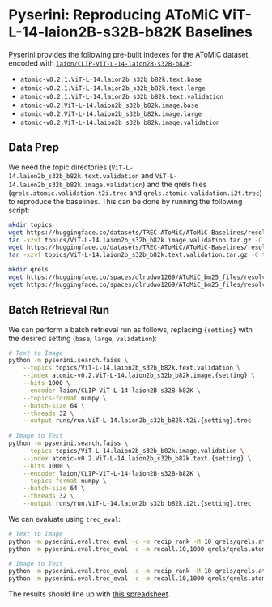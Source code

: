# Pyserini: Reproducing AToMiC ViT-L-14-laion2B-s32B-b82K Baselines

Pyserini provides the following pre-built indexes for the AToMiC dataset, encoded with [`laion/CLIP-ViT-L-14-laion2B-s32B-b82K`](https://huggingface.co/laion/CLIP-ViT-L-14-laion2B-s32B-b82K):
- `atomic-v0.2.1.ViT-L-14.laion2b_s32b_b82k.text.base`
- `atomic-v0.2.1.ViT-L-14.laion2b_s32b_b82k.text.large`
- `atomic-v0.2.1.ViT-L-14.laion2b_s32b_b82k.text.validation`
- `atomic-v0.2.ViT-L-14.laion2b_s32b_b82k.image.base`
- `atomic-v0.2.ViT-L-14.laion2b_s32b_b82k.image.large`
- `atomic-v0.2.ViT-L-14.laion2b_s32b_b82k.image.validation`

## Data Prep
We need the topic directories (`ViT-L-14.laion2b_s32b_b82k.text.validation` and `ViT-L-14.laion2b_s32b_b82k.image.validation`) and the qrels files (`qrels.atomic.validation.t2i.trec` and `qrels.atomic.validation.i2t.trec`) to reproduce the baselines. This can be done by running the following script:

```bash
mkdir topics
wget https://huggingface.co/datasets/TREC-AToMiC/AToMiC-Baselines/resolve/main/topics/ViT-L-14.laion2b_s32b_b82k.image.validation.tar.gz -P topics
tar -xzvf topics/ViT-L-14.laion2b_s32b_b82k.image.validation.tar.gz -C topics
wget https://huggingface.co/datasets/TREC-AToMiC/AToMiC-Baselines/resolve/main/topics/ViT-L-14.laion2b_s32b_b82k.text.validation.tar.gz -P topics
tar -xzvf topics/ViT-L-14.laion2b_s32b_b82k.text.validation.tar.gz -C topics

mkdir qrels
wget https://huggingface.co/spaces/dlrudwo1269/AToMiC_bm25_files/resolve/main/qrels/qrels.atomic.validation.i2t.trec -P qrels
wget https://huggingface.co/spaces/dlrudwo1269/AToMiC_bm25_files/resolve/main/qrels/qrels.atomic.validation.t2i.trec -P qrels
```

## Batch Retrieval Run
We can perform a batch retrieval run as follows, replacing `{setting}` with the desired setting (`base`, `large`, `validation`):
```bash
# Text to Image
python -m pyserini.search.faiss \
    --topics topics/ViT-L-14.laion2b_s32b_b82k.text.validation \
    --index atomic-v0.2.ViT-L-14.laion2b_s32b_b82k.image.{setting} \
    --hits 1000 \
    --encoder laion/CLIP-ViT-L-14-laion2B-s32B-b82K \
    --topics-format numpy \
    --batch-size 64 \
    --threads 32 \
    --output runs/run.ViT-L-14.laion2b_s32b_b82k.t2i.{setting}.trec
  
# Image to Text
python -m pyserini.search.faiss \
    --topics topics/ViT-L-14.laion2b_s32b_b82k.image.validation \
    --index atomic-v0.2.ViT-L-14.laion2b_s32b_b82k.text.{setting} \
    --hits 1000 \
    --encoder laion/CLIP-ViT-L-14-laion2B-s32B-b82K \
    --topics-format numpy \
    --batch-size 64 \
    --threads 32 \
    --output runs/run.ViT-L-14.laion2b_s32b_b82k.i2t.{setting}.trec
```

We can evaluate using `trec_eval`:
```bash
# Text to Image
python -m pyserini.eval.trec_eval -c -m recip_rank -M 10 qrels/qrels.atomic.validation.t2i.trec runs/run.ViT-L-14.laion2b_s32b_b82k.t2i.{setting}.trec
python -m pyserini.eval.trec_eval -c -m recall.10,1000 qrels/qrels.atomic.validation.t2i.trec runs/run.ViT-L-14.laion2b_s32b_b82k.t2i.{setting}.trec

# Image to Text
python -m pyserini.eval.trec_eval -c -m recip_rank -M 10 qrels/qrels.atomic.validation.i2t.trec runs/run.ViT-L-14.laion2b_s32b_b82k.i2t.{setting}.trec
python -m pyserini.eval.trec_eval -c -m recall.10,1000 qrels/qrels.atomic.validation.i2t.trec runs/run.ViT-L-14.laion2b_s32b_b82k.i2t.{setting}.trec
```

The results should line up with [this spreadsheet](https://docs.google.com/spreadsheets/d/1wSi_79Qx3GA1WAirwvoapiWJ4m2bPRM_rtUWRZ2qRIo).